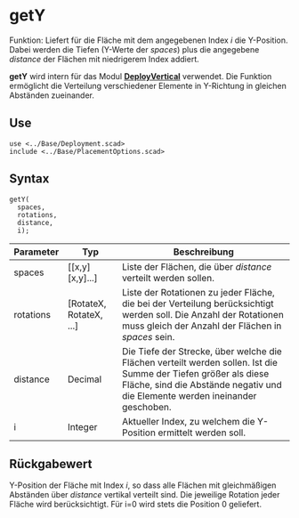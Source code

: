 # getY

Funktion: Liefert für die Fläche mit dem angegebenen Index *i* die Y-Position. Dabei werden die Tiefen (Y-Werte der *spaces*) plus die angegebene *distance* der Flächen mit niedrigerem Index addiert.

__getY__ wird intern für das Modul [__DeployVertical__](DeployVertical.md) verwendet. Die Funktion ermöglicht die Verteilung verschiedener Elemente in Y-Richtung in gleichen Abständen zueinander.

## Use
```
use <../Base/Deployment.scad>
include <../Base/PlacementOptions.scad>
```

## Syntax
```
getY(
  spaces, 
  rotations, 
  distance,
  i);
```

| Parameter | Typ | Beschreibung |
| ------ | ------ | ------ |
| spaces | \[\[x,y]\[x,y]...] | Liste der Flächen, die über *distance* verteilt werden sollen. |
| rotations | \[RotateX, RotateX, ...] | Liste der Rotationen zu jeder Fläche, die bei der Verteilung berücksichtigt werden soll. Die Anzahl der Rotationen muss gleich der Anzahl der Flächen in *spaces* sein. |
| distance | Decimal | Die Tiefe der Strecke, über welche die Flächen verteilt werden sollen. Ist die Summe der Tiefen größer als diese Fläche, sind die Abstände negativ und die Elemente werden ineinander geschoben. |
| i | Integer | Aktueller Index, zu welchem die Y-Position ermittelt werden soll.

## Rückgabewert
Y-Position der Fläche mit Index *i*, so dass alle Flächen mit gleichmäßigen Abständen über *distance* vertikal verteilt sind. Die jeweilige Rotation jeder Fläche wird berücksichtigt. Für i=0 wird stets die Position 0 geliefert.
